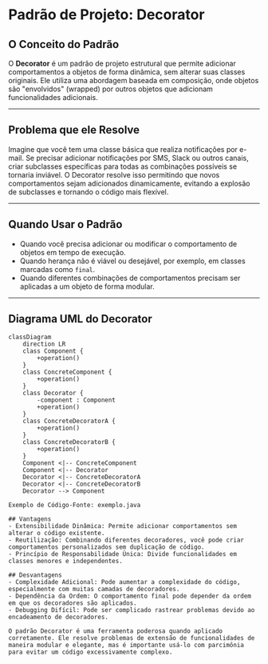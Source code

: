 # Padrão de Projeto: Decorator

## O Conceito do Padrão
O **Decorator** é um padrão de projeto estrutural que permite adicionar comportamentos a objetos de forma dinâmica, sem alterar suas classes originais. Ele utiliza uma abordagem baseada em composição, onde objetos são "envolvidos" (wrapped) por outros objetos que adicionam funcionalidades adicionais.

---

## Problema que ele Resolve
Imagine que você tem uma classe básica que realiza notificações por e-mail. Se precisar adicionar notificações por SMS, Slack ou outros canais, criar subclasses específicas para todas as combinações possíveis se tornaria inviável. O Decorator resolve isso permitindo que novos comportamentos sejam adicionados dinamicamente, evitando a explosão de subclasses e tornando o código mais flexível.

---

## Quando Usar o Padrão
- Quando você precisa adicionar ou modificar o comportamento de objetos em tempo de execução.
- Quando herança não é viável ou desejável, por exemplo, em classes marcadas como `final`.
- Quando diferentes combinações de comportamentos precisam ser aplicadas a um objeto de forma modular.

---

## Diagrama UML do Decorator

```mermaid
classDiagram
    direction LR
    class Component {
        +operation()
    }
    class ConcreteComponent {
        +operation()
    }
    class Decorator {
        -component : Component
        +operation()
    }
    class ConcreteDecoratorA {
        +operation()
    }
    class ConcreteDecoratorB {
        +operation()
    }
    Component <|-- ConcreteComponent
    Component <|-- Decorator
    Decorator <|-- ConcreteDecoratorA
    Decorator <|-- ConcreteDecoratorB
    Decorator --> Component

Exemplo de Código-Fonte: exemplo.java

## Vantagens
- Extensibilidade Dinâmica: Permite adicionar comportamentos sem alterar o código existente.
- Reutilização: Combinando diferentes decoradores, você pode criar comportamentos personalizados sem duplicação de código.
- Princípio de Responsabilidade Única: Divide funcionalidades em classes menores e independentes.

## Desvantagens
- Complexidade Adicional: Pode aumentar a complexidade do código, especialmente com muitas camadas de decoradores.
- Dependência da Ordem: O comportamento final pode depender da ordem em que os decoradores são aplicados.
- Debugging Difícil: Pode ser complicado rastrear problemas devido ao encadeamento de decoradores.

O padrão Decorator é uma ferramenta poderosa quando aplicado corretamente. Ele resolve problemas de extensão de funcionalidades de maneira modular e elegante, mas é importante usá-lo com parcimônia para evitar um código excessivamente complexo.